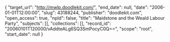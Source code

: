 {
  "target_url": "http://mwlp.doodlekit.com/", 
  "end_date": null, 
  "date": "2006-01-01T12:00:00", 
  "slug": 43188244, 
  "publisher": "doodlekit.com", 
  "open_access": true, 
  "npld": false, 
  "title": "Maidstone and the Weald Labour Party", 
  "subjects": [], 
  "collections": [], 
  "record_id": "20060101T120000/vAddteALg6SQ3SmPocyC0Q==", 
  "scope": "root", 
  "start_date": null
}

